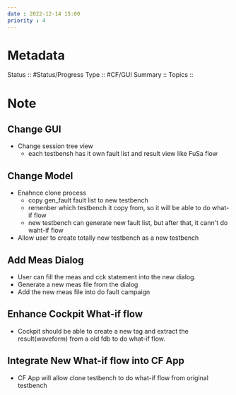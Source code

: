 ```yaml
---
date : 2022-12-14 15:00
priority : 4
---
```

# Metadata
Status :: #Status/Progress 
Type :: #CF/GUI 
Summary :: 
Topics :: 
# Note
## Change GUI
* Change session tree view
	* each testbensh has it own fault list and result view like FuSa flow
## Change Model
* Enahnce clone process
	* copy gen_fault fault list to new testbench
	* remenber which testbench it copy from, so it will be able to do what-if flow
	* new testbench can generate new fault list, but after that, it cann't do waht-if flow
* Allow user to create totally new testbench as a new testbench
## Add Meas Dialog
* User can fill the meas and cck statement into the new dialog.
* Generate a new meas file from the dialog
* Add the new meas file into do fault campaign
## Enhance Cockpit What-if flow
* Cockpit should be able to create a new tag and extract the result(waveform) from a old fdb to do what-if flow.
## Integrate New What-if flow into CF App 
* CF App will allow clone testbench to do what-if flow from original testbench
